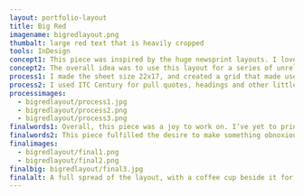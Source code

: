 ```yaml
---
layout: portfolio-layout
title: Big Red
imagename: bigredlayout.png
thumbalt: large red text that is heavily cropped
tools: InDesign
concept1: This piece was inspired by the huge newsprint layouts. I love the idea of having a magazine, which usually makes great use of the space, and a newspaper that takes up every inch possible, and reversing it.
concept2: The overall idea was to use this layout for a series of unrelated articles, and have it work together and cope with each article need.
process1: I made the sheet size 22x17, and created a grid that made use of the space—and that fit the enormous cap height, and allowed for columns to fit comfortably. I used Futura for the titles and copy, and because of its wonderful even tendencies, I was able to fully justify the type without fighting the font or columns.
process2: I used ITC Century for pull quotes, headings and other little details.  The most interesting part was the colour. I did the red and black as Pantone colours, in order to allow for the transparency. This would increase the readability of the body copy overtop of the title or quote.
processimages:
  - bigredlayout/process1.jpg
  - bigredlayout/process2.png
  - bigredlayout/process3.png
finalwords1: Overall, this piece was a joy to work on. I’ve yet to print it on a sheet of newsprint, but I look forward to it!
finalwords2: This piece fulfilled the desire to make something obnoxiously large and bold, and something that demanded attention no matter what article was in place.
finalimages:
  - bigredlayout/final1.png
  - bigredlayout/final2.png
finalbig: bigredlayout/final3.jpg
finalalt: A full spread of the layout, with a coffee cup beside it for scale.
---
```

